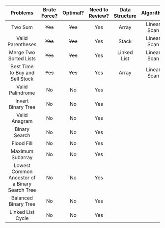 | Problems                                       | Brute Force? |    Optimal?     | Need to Review?  | Data Structure  | Algorithm   | Strategy     |
| :----:                                         |    :----:    |     :----:      |   :----:         |   :----:        | :----:      | :----:       |
| Two Sum                                        |  ~~Yes~~     |   ~~Yes~~       |    Yes           |  Array          | Linear Scan |  N/A         |
| Valid Parentheses                              |  ~~Yes~~     |   ~~Yes~~       |    Yes           |  Stack          | Linear Scan |  N/A         |
| Merge Two Sorted Lists                         |  ~~Yes~~     |   ~~Yes~~       |    Yes           |  Linked List    | Linear Scan |  N/A         |
| Best Time to Buy and Sell Stock                |  ~~Yes~~     |   ~~Yes~~       |    Yes           |  Array          | Linear Scan | Two Pointers |
| Valid Palindrome                               |      No      |   No            |    Yes           |
| Invert Binary Tree                             |      No      |   No            |    Yes           |
| Valid Anagram                                  |      No      |   No            |    Yes           |
| Binary Search                                  |      No      |   No            |    Yes           |
| Flood Fill                                     |      No      |   No            |    Yes           |
| Maximum Subarray                               |      No      |   No            |    Yes           |
| Lowest Common Ancestor of a Binary Search Tree |      No      |   No            |    Yes           |
| Balanced Binary Tree                           |      No      |   No            |    Yes           |
| Linked List Cycle                              |      No      |   No            |    Yes           |
